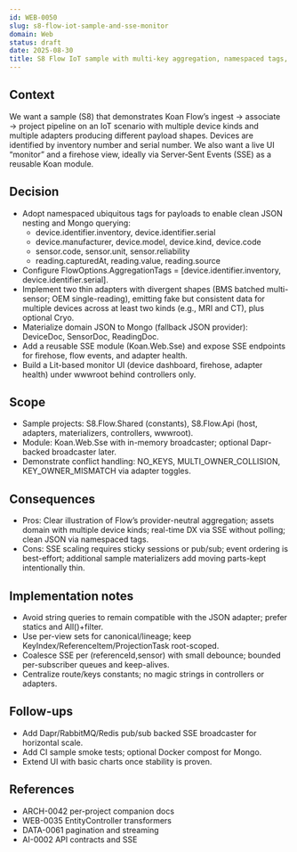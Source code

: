 ```yaml
---
id: WEB-0050
slug: s8-flow-iot-sample-and-sse-monitor
domain: Web
status: draft
date: 2025-08-30
title: S8 Flow IoT sample with multi-key aggregation, namespaced tags, and SSE monitor
---
```


## Context

We want a sample (S8) that demonstrates Koan Flow’s ingest → associate → project pipeline on an IoT scenario with multiple device kinds and multiple adapters producing different payload shapes. Devices are identified by inventory number and serial number. We also want a live UI “monitor” and a firehose view, ideally via Server‑Sent Events (SSE) as a reusable Koan module.

## Decision

- Adopt namespaced ubiquitous tags for payloads to enable clean JSON nesting and Mongo querying:
  - device.identifier.inventory, device.identifier.serial
  - device.manufacturer, device.model, device.kind, device.code
  - sensor.code, sensor.unit, sensor.reliability
  - reading.capturedAt, reading.value, reading.source
- Configure FlowOptions.AggregationTags = [device.identifier.inventory, device.identifier.serial].
- Implement two thin adapters with divergent shapes (BMS batched multi-sensor; OEM single-reading), emitting fake but consistent data for multiple devices across at least two kinds (e.g., MRI and CT), plus optional Cryo.
- Materialize domain JSON to Mongo (fallback JSON provider): DeviceDoc, SensorDoc, ReadingDoc.
- Add a reusable SSE module (Koan.Web.Sse) and expose SSE endpoints for firehose, flow events, and adapter health.
- Build a Lit-based monitor UI (device dashboard, firehose, adapter health) under wwwroot behind controllers only.

## Scope

- Sample projects: S8.Flow.Shared (constants), S8.Flow.Api (host, adapters, materializers, controllers, wwwroot).
- Module: Koan.Web.Sse with in-memory broadcaster; optional Dapr-backed broadcaster later.
- Demonstrate conflict handling: NO_KEYS, MULTI_OWNER_COLLISION, KEY_OWNER_MISMATCH via adapter toggles.

## Consequences

- Pros: Clear illustration of Flow’s provider-neutral aggregation; assets domain with multiple device kinds; real-time DX via SSE without polling; clean JSON via namespaced tags.
- Cons: SSE scaling requires sticky sessions or pub/sub; event ordering is best-effort; additional sample materializers add moving parts-kept intentionally thin.

## Implementation notes

- Avoid string queries to remain compatible with the JSON adapter; prefer statics and All()+filter.
- Use per-view sets for canonical/lineage; keep KeyIndex/ReferenceItem/ProjectionTask root-scoped.
- Coalesce SSE per (referenceId,sensor) with small debounce; bounded per-subscriber queues and keep-alives.
- Centralize route/keys constants; no magic strings in controllers or adapters.

## Follow-ups

- Add Dapr/RabbitMQ/Redis pub/sub backed SSE broadcaster for horizontal scale.
- Add CI sample smoke tests; optional Docker compost for Mongo.
- Extend UI with basic charts once stability is proven.

## References

- ARCH-0042 per-project companion docs
- WEB-0035 EntityController transformers
- DATA-0061 pagination and streaming
- AI-0002 API contracts and SSE

